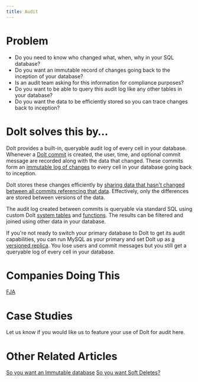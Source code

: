 ```yaml
---
title: Audit
---
```


# Problem

* Do you need to know who changed what, when, why in your SQL database?
* Do you want an immutable record of changes going back to the inception of your database?
* Is an audit team asking for this information for compliance purposes?
* Do you want to be able to query this audit log like any other tables in your database?
* Do you want the data to be efficiently stored so you can trace changes back to inception?

# Dolt solves this by…

Dolt provides a built-in, queryable audit log of every cell in your database. Whenever a [Dolt commit](../../concepts/dolt/git/commits.md) is created, the user, time, and optional commit message are recorded along with the data that changed. These commits form an [immutable log of changes](../../concepts/dolt/git/log.md) to every cell in your database going back to inception. 

Dolt stores these changes efficiently by [sharing data that hasn't changed between all commits referencing that data](https://www.dolthub.com/blog/2020-05-13-dolt-commit-graph-and-structural-sharing/). Effectively, only the differences are stored between versions of the data. 

The audit log created between commits is queryable via standard SQL using custom Dolt [system tables](../../reference/sql/version-control/dolt-system-tables.md) and [functions](../../reference/sql/version-control/dolt-sql-functions.md). The results can be filtered and joined using other data in your database. 

If you're not ready to switch your primary database to Dolt to get its audit capabilities, you can run MySQL as your primary and set Dolt up as [a versioned replica](../use-cases/versioned-replica.md). You lose users and commit messages but you still get a queryable log of every cell in your database.

# Companies Doing This

[FJA](https://www.fja.com/)

# Case Studies

Let us know if you would like us to feature your use of Dolt for audit here.

# Other Related Articles

[So you want an Immutable database](https://www.dolthub.com/blog/2022-03-21-immutable-database/)
[So you want Soft Deletes?](https://www.dolthub.com/blog/2022-11-03-soft-deletes/)